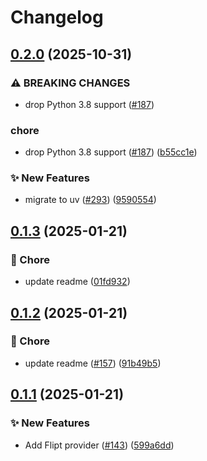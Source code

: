 # Changelog

## [0.2.0](https://github.com/open-feature/python-sdk-contrib/compare/openfeature-provider-flipt/v0.1.3...openfeature-provider-flipt/v0.2.0) (2025-10-31)


### ⚠ BREAKING CHANGES

* drop Python 3.8 support ([#187](https://github.com/open-feature/python-sdk-contrib/issues/187))

### chore

* drop Python 3.8 support ([#187](https://github.com/open-feature/python-sdk-contrib/issues/187)) ([b55cc1e](https://github.com/open-feature/python-sdk-contrib/commit/b55cc1e0f823d05a330c12af6861dbd3bec69c3a))


### ✨ New Features

* migrate to uv ([#293](https://github.com/open-feature/python-sdk-contrib/issues/293)) ([9590554](https://github.com/open-feature/python-sdk-contrib/commit/9590554be4c8a7f77b0c0f20d6b48076c9870f52))

## [0.1.3](https://github.com/open-feature/python-sdk-contrib/compare/openfeature-provider-flipt/v0.1.2...openfeature-provider-flipt/v0.1.3) (2025-01-21)


### 🧹 Chore

* update readme ([01fd932](https://github.com/open-feature/python-sdk-contrib/commit/01fd932aca73a24c681bc6cde7ab272c75082b20))

## [0.1.2](https://github.com/open-feature/python-sdk-contrib/compare/openfeature-provider-flipt/v0.1.1...openfeature-provider-flipt/v0.1.2) (2025-01-21)


### 🧹 Chore

* update readme ([#157](https://github.com/open-feature/python-sdk-contrib/issues/157)) ([91b49b5](https://github.com/open-feature/python-sdk-contrib/commit/91b49b581d7dcf7b2cf419beb5b7bf9874b18334))

## [0.1.1](https://github.com/open-feature/python-sdk-contrib/compare/openfeature-provider-flipt-v0.1.0...openfeature-provider-flipt/v0.1.1) (2025-01-21)


### ✨ New Features

* Add Flipt provider ([#143](https://github.com/open-feature/python-sdk-contrib/issues/143)) ([599a6dd](https://github.com/open-feature/python-sdk-contrib/commit/599a6dd0a5abffedaa8a176933547edad19e53f4))
